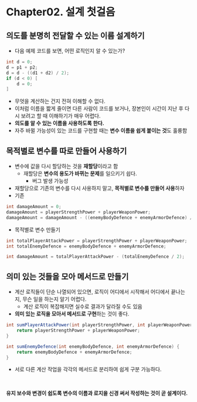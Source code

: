 # Chapter02. 설계 첫걸음
## 의도를 분명히 전달할 수 있는 이름 설계하기
* 다음 예제 코드를 보면, 어떤 로직인지 알 수 있는가?
```java
int d = 0;
d = p1 + p2;
d = d - ((d1 + d2) / 2);
if (d < 0) [
    d = 0;
]
```
* 무엇을 계산하는 건지 전혀 이해할 수 없다.
* 이처럼 이름을 짧게 줄이면 다른 사람이 코드를 보거나, 장본인이 시간이 지난 후 다시 보려고 할 때 이해하기가 매우 어렵다.
* **의도를 알 수 있는 이름을 사용하도록 한다.**
* 자주 바뀔 가능성이 있는 코드를 구현할 때는 **변수 이름을 쉽게 붙이는 것**도 훌륭함

## 목적별로 변수를 따로 만들어 사용하기
* 변수에 값을 다시 할당하는 것을 **재할당**이라고 함
  * 재할당은 **변수의 용도가 바뀌는 문제**를 일으키기 쉽다.
    * 버그 발생 가능성
* 재할당으로 기존의 변수를 다시 사용하지 말고, **목적별로 변수를 만들어 사용**하자
* 기존
```java
int damageAmount = 0;
damageAmount = playerStrengthPower + playerWeaponPower;
damageAmount = damageAmount - ((enemyBodyDefence + enemyArmorDefence) / 2);
```

* 목적별로 변수 만들기
```java
int totalPlayerAttackPower = playerStrengthPower + playerWeaponPower;
int totalEnemyDefence = enemyBodyDefence + enemyArmorDefence;

int damageAmount = totalPlayerAttackPower - (totalEnemyDefence / 2);
```

## 의미 있는 것들을 모아 메서드로 만들기
* 계산 로직들이 단순 나열되어 있으면, 로직이 어디에서 시작해서 어디에서 끝나는지, 무슨 일을 하는지 알기 어렵다.
  * 계산 로직이 복잡해지면 실수로 결과가 달라질 수도 있음
* **의미 있는 로직을 모아서 메서드로 구현**하는 것이 좋다.
```java
int sumPlayerAttackPower(int playerStrengthPower, int playerWeaponPower) {
    return playerStrengthPower + playerWeaponPower;
}

int sumEnemyDefence(int enemyBodyDefence, int enemyArmorDefence) {
    return enemyBodyDefence + enemyArmorDefence;
}
```

* 서로 다른 계산 작업을 각각의 메서드로 분리하여 쉽게 구분 가능하다.
<br/>

**유지 보수와 변경이 쉽도록 변수의 이름과 로지을 신경 써서 작성하는 것이 곧 설계이다.** <br/>
